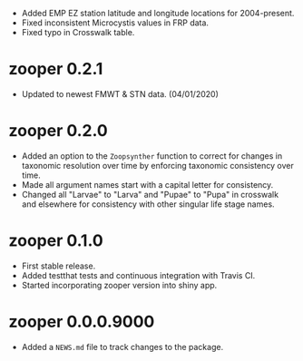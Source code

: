 
* Added EMP EZ station latitude and longitude locations for 2004-present.
* Fixed inconsistent Microcystis values in FRP data.
* Fixed typo in Crosswalk table.

# zooper 0.2.1

* Updated to newest FMWT & STN data. (04/01/2020)

# zooper 0.2.0

* Added an option to the `Zoopsynther` function to correct for changes in taxonomic resolution over time by enforcing taxonomic consistency over time.
* Made all argument names start with a capital letter for consistency.
* Changed all "Larvae" to "Larva" and "Pupae" to "Pupa" in crosswalk and elsewhere for consistency with other singular life stage names.

# zooper 0.1.0

* First stable release.
* Added testthat tests and continuous integration with Travis CI.
* Started incorporating zooper version into shiny app. 

# zooper 0.0.0.9000

* Added a `NEWS.md` file to track changes to the package.
